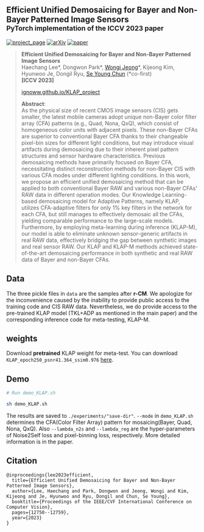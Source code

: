 ## Efficient Unified Demosaicing for Bayer and Non-Bayer Patterned Image Sensors<br><sub>PyTorch implementation of the ICCV 2023 paper</sub>


[![project_page](https://img.shields.io/badge/-project%20page-green)](https://ignoww.github.io/KLAP_project/)
[![arXiv](https://img.shields.io/badge/arXiv-2211.16374-red)](https://arxiv.org/abs/2307.10667) 
[![paper](https://img.shields.io/badge/arXiv-2211.16374-red)](https://arxiv.org/abs/2307.10667) 
> **Efficient Unified Demosaicing for Bayer and Non-Bayer Patterned Image Sensors**<br>
> Haechang Lee*, Dongwon Park*, [Wongi Jeong](https://ignoww.github.io)*, Kijeong Kim, Hyunwoo Je, Dongil Ryu, [Se Young Chun](https://icl.snu.ac.kr/pi) (*co-first) <br>
> **[ICCV 2023]** <br>
> 
> [ignoww.github.io/KLAP_project](https://ignoww.github.io/KLAP_project)
> 
>**Abstract**: <br>
As the physical size of recent CMOS image sensors (CIS) gets smaller, the latest mobile cameras adopt unique non-Bayer color filter array (CFA) patterns (e.g., Quad, Nona, QxQ), which consist of homogeneous color units with adjacent pixels. These non-Bayer CFAs are superior to conventional Bayer CFA thanks to their changeable pixel-bin sizes for different light conditions, but may introduce visual artifacts during demosaicing due to their inherent pixel pattern structures and sensor hardware characteristics. Previous demosaicing methods have primarily focused on Bayer CFA, necessitating distinct reconstruction methods for non-Bayer CIS with various CFA modes under different lighting conditions. In this work, we propose an efficient unified demosaicing method that can be applied to both conventional Bayer RAW and various non-Bayer CFAs' RAW data in different operation modes. Our Knowledge Learning-based demosaicing model for Adaptive Patterns, namely KLAP, utilizes CFA-adaptive filters for only 1% key filters in the network for each CFA, but still manages to effectively demosaic all the CFAs, yielding comparable performance to the large-scale models. Furthermore, by employing meta-learning during inference (KLAP-M), our model is able to eliminate unknown sensor-generic artifacts in real RAW data, effectively bridging the gap between synthetic images and real sensor RAW. Our KLAP and KLAP-M methods achieved state-of-the-art demosaicing performance in both synthetic and real RAW data of Bayer and non-Bayer CFAs.

## Data
The three pickle files in `data` are the samples after **r-CM**. We apologize for the inconvenience caused by the inability to provide public access to the training code and CIS RAW data. Nevertheless, we do provide access to the pre-trained KLAP model (TKL+ADP as mentioned in the main paper) and the corresponding inference code for meta-testing, KLAP-M.

## weights
Download **pretrained** KLAP weight for meta-test. You can download `KLAP_epoch250_psnr41.364_ssim0.976` [here](https://drive.google.com/file/d/18Rg8ozcbqwHiuHcJWkSnm4aFKIWYuOaE/view?usp=sharing).

## Demo
```.bash
# Run demo_KLAP.sh

sh demo_KLAP.sh
```
The results are saved to `./experiments/"save-dir"`.
`--mode` in `demo_KLAP.sh` determines the CFA(Color Filter Array) pattern for mosaicing(Bayer, Quad, Nona, QxQ). Also `--lambda_n2s` and `--lambda_reg` are the hyper-parameters of Noise2Self loss and pixel-binning loss, respectively. More detailed information is in the paper.


## Citation

```
@inproceedings{lee2023efficient,
  title={Efficient Unified Demosaicing for Bayer and Non-Bayer Patterned Image Sensors},
  author={Lee, Haechang and Park, Dongwon and Jeong, Wongi and Kim, Kijeong and Je, Hyunwoo and Ryu, Dongil and Chun, Se Young},
  booktitle={Proceedings of the IEEE/CVF International Conference on Computer Vision},
  pages={12750--12759},
  year={2023}
}
```
